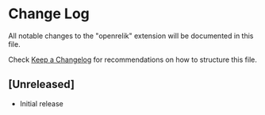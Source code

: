 # Change Log

All notable changes to the "openrelik" extension will be documented in this file.

Check [Keep a Changelog](http://keepachangelog.com/) for recommendations on how to structure this file.

## [Unreleased]

- Initial release
